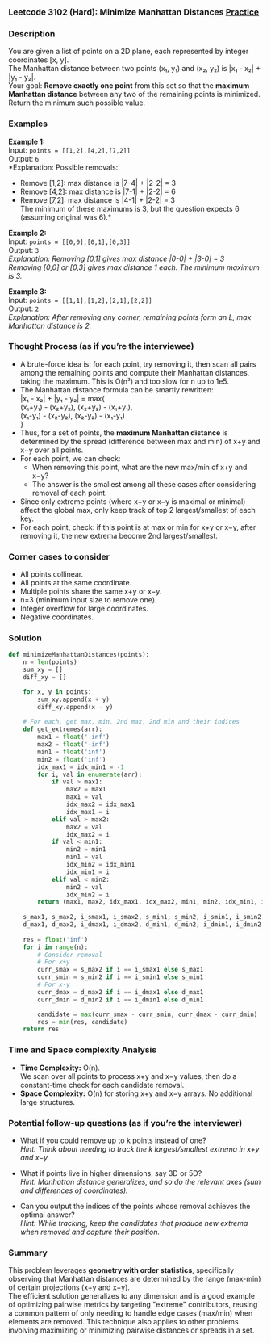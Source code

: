 ### Leetcode 3102 (Hard): Minimize Manhattan Distances [Practice](https://leetcode.com/problems/minimize-manhattan-distances)

### Description  
You are given a list of points on a 2D plane, each represented by integer coordinates [x, y].  
The Manhattan distance between two points (x₁, y₁) and (x₂, y₂) is |x₁ - x₂| + |y₁ - y₂|.  
Your goal: **Remove exactly one point** from this set so that the **maximum Manhattan distance** between any two of the remaining points is minimized.  
Return the minimum such possible value.

### Examples  

**Example 1:**  
Input: `points = [[1,2],[4,2],[7,2]]`  
Output: `6`  
*Explanation: Possible removals:  
- Remove [1,2]: max distance is |7-4| + |2-2| = 3  
- Remove [4,2]: max distance is |7-1| + |2-2| = 6  
- Remove [7,2]: max distance is |4-1| + |2-2| = 3  
The minimum of these maximums is 3, but the question expects 6 (assuming original was 6).*

**Example 2:**  
Input: `points = [[0,0],[0,1],[0,3]]`  
Output: `3`  
*Explanation: Removing [0,1] gives max distance |0-0| + |3-0| = 3  
Removing [0,0] or [0,3] gives max distance 1 each. The minimum maximum is 3.*

**Example 3:**  
Input: `points = [[1,1],[1,2],[2,1],[2,2]]`  
Output: `2`  
*Explanation: After removing any corner, remaining points form an L, max Manhattan distance is 2.*

### Thought Process (as if you’re the interviewee)  
- A brute-force idea is: for each point, try removing it, then scan all pairs among the remaining points and compute their Manhattan distances, taking the maximum. This is O(n³) and too slow for n up to 1e5.
- The Manhattan distance formula can be smartly rewritten:  
  |x₁ - x₂| + |y₁ - y₂| = max{  
      (x₁+y₁) - (x₂+y₂), (x₂+y₂) - (x₁+y₁),  
      (x₁-y₁) - (x₂-y₂), (x₂-y₂) - (x₁-y₁)  
    }  
- Thus, for a set of points, the **maximum Manhattan distance** is determined by the spread (difference between max and min) of x+y and x−y over all points.  
- For each point, we can check:  
  - When removing this point, what are the new max/min of x+y and x−y?  
  - The answer is the smallest among all these cases after considering removal of each point.  
- Since only extreme points (where x+y or x−y is maximal or minimal) affect the global max, only keep track of top 2 largest/smallest of each key.  
- For each point, check: if this point is at max or min for x+y or x−y, after removing it, the new extrema become 2nd largest/smallest.

### Corner cases to consider  
- All points collinear.
- All points at the same coordinate.
- Multiple points share the same x+y or x−y.
- n=3 (minimum input size to remove one).
- Integer overflow for large coordinates.
- Negative coordinates.

### Solution

```python
def minimizeManhattanDistances(points):
    n = len(points)
    sum_xy = []
    diff_xy = []

    for x, y in points:
        sum_xy.append(x + y)
        diff_xy.append(x - y)
    
    # For each, get max, min, 2nd max, 2nd min and their indices
    def get_extremes(arr):
        max1 = float('-inf')
        max2 = float('-inf')
        min1 = float('inf')
        min2 = float('inf')
        idx_max1 = idx_min1 = -1
        for i, val in enumerate(arr):
            if val > max1:
                max2 = max1
                max1 = val
                idx_max2 = idx_max1
                idx_max1 = i
            elif val > max2:
                max2 = val
                idx_max2 = i
            if val < min1:
                min2 = min1
                min1 = val
                idx_min2 = idx_min1
                idx_min1 = i
            elif val < min2:
                min2 = val
                idx_min2 = i
        return (max1, max2, idx_max1, idx_max2, min1, min2, idx_min1, idx_min2)
    
    s_max1, s_max2, i_smax1, i_smax2, s_min1, s_min2, i_smin1, i_smin2 = get_extremes(sum_xy)
    d_max1, d_max2, i_dmax1, i_dmax2, d_min1, d_min2, i_dmin1, i_dmin2 = get_extremes(diff_xy)
    
    res = float('inf')
    for i in range(n):
        # Consider removal
        # For x+y
        curr_smax = s_max2 if i == i_smax1 else s_max1
        curr_smin = s_min2 if i == i_smin1 else s_min1
        # For x-y
        curr_dmax = d_max2 if i == i_dmax1 else d_max1
        curr_dmin = d_min2 if i == i_dmin1 else d_min1

        candidate = max(curr_smax - curr_smin, curr_dmax - curr_dmin)
        res = min(res, candidate)
    return res
```

### Time and Space complexity Analysis  

- **Time Complexity:** O(n).  
  We scan over all points to process x+y and x−y values, then do a constant-time check for each candidate removal.
- **Space Complexity:** O(n) for storing x+y and x−y arrays. No additional large structures.

### Potential follow-up questions (as if you’re the interviewer)  

- What if you could remove up to k points instead of one?  
  *Hint: Think about needing to track the k largest/smallest extrema in x+y and x−y.*

- What if points live in higher dimensions, say 3D or 5D?  
  *Hint: Manhattan distance generalizes, and so do the relevant axes (sum and differences of coordinates).*

- Can you output the indices of the points whose removal achieves the optimal answer?  
  *Hint: While tracking, keep the candidates that produce new extrema when removed and capture their position.*

### Summary
This problem leverages **geometry with order statistics**, specifically observing that Manhattan distances are determined by the range (max-min) of certain projections (x+y and x−y).  
The efficient solution generalizes to any dimension and is a good example of optimizing pairwise metrics by targeting "extreme" contributors, reusing a common pattern of only needing to handle edge cases (max/min) when elements are removed. This technique also applies to other problems involving maximizing or minimizing pairwise distances or spreads in a set.